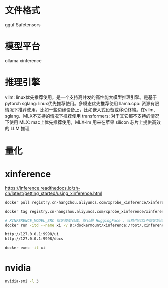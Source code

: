 # 文件格式

gguf
Safetensors

# 模型平台

ollama
xinference

# 推理引擎

vllm: linux优先推荐使用，是一个支持高并发的高性能大模型推理引擎。是基于pytorch
sglang: linux优先推荐使用。多模态优先推荐使用
llama.cpp: 资源有限情况下推荐使用，比如一些边缘设备上，比如嵌入式设备或移动终端。在vllm、sglang、MLX不支持的情况下推荐使用
transformers: 对于其它都不支持的情况下使用
MLX: mac上优先推荐使用，MLX-lm 用来在苹果 silicon 芯片上提供高效的 LLM 推理

# 量化

# xinference

https://inference.readthedocs.io/zh-cn/latest/getting_started/using_xinference.html

```sh
docker pull registry.cn-hangzhou.aliyuncs.com/xprobe_xinference/xinference

docker tag registry.cn-hangzhou.aliyuncs.com/xprobe_xinference/xinference xprobe/xinference

# XINFERENCE_MODEL_SRC 指定模型仓库，默认是 HuggingFace ，当然也可以不指定后续通过webui界面选择
docker run -itd --name xi -v D:/dockermount/xinference:/root/.xinference -e XINFERENCE_HOME=/root/.xinference -e XINFERENCE_MODEL_SRC=modelscope -p 9998:9997 --gpus all xprobe/xinference xinference-local -H 0.0.0.0 --log-level debug

http://127.0.0.1:9998/ui
http://127.0.0.1:9998/docs

docker exec -it xi
```

# nvidia

```sh
nvidia-smi -l 3
```